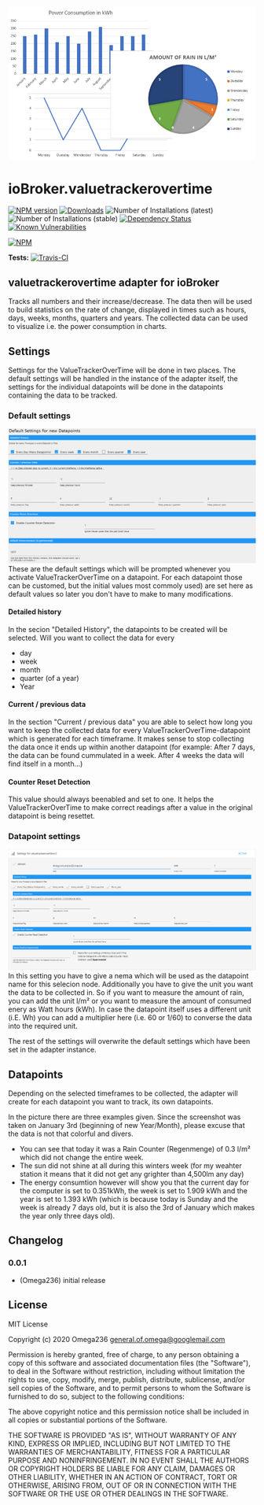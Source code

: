 ![Logo](admin/ValueTrackerOverTime_Logo.png)
# ioBroker.valuetrackerovertime

[![NPM version](http://img.shields.io/npm/v/iobroker.valuetrackerovertime.svg)](https://www.npmjs.com/package/iobroker.valuetrackerovertime)
[![Downloads](https://img.shields.io/npm/dm/iobroker.valuetrackerovertime.svg)](https://www.npmjs.com/package/iobroker.valuetrackerovertime)
![Number of Installations (latest)](http://iobroker.live/badges/valuetrackerovertime-installed.svg)
![Number of Installations (stable)](http://iobroker.live/badges/valuetrackerovertime-stable.svg)
[![Dependency Status](https://img.shields.io/david/Omega236/iobroker.valuetrackerovertime.svg)](https://david-dm.org/Omega236/iobroker.valuetrackerovertime)
[![Known Vulnerabilities](https://snyk.io/test/github/Omega236/ioBroker.valuetrackerovertime/badge.svg)](https://snyk.io/test/github/Omega236/ioBroker.valuetrackerovertime)

[![NPM](https://nodei.co/npm/iobroker.valuetrackerovertime.png?downloads=true)](https://nodei.co/npm/iobroker.valuetrackerovertime/)

**Tests:** [![Travis-CI](http://img.shields.io/travis/Omega236/ioBroker.valuetrackerovertime/master.svg)](https://travis-ci.org/Omega236/ioBroker.valuetrackerovertime)

## valuetrackerovertime adapter for ioBroker
Tracks all numbers and their increase/decrease. The data then will be used to build statistics on the rate of change, displayed in times such as hours, days, weeks, months, quarters and years. The collected data can be used to visualize i.e. the power consumption in charts.

## Settings
Settings for the ValueTrackerOverTime will be done in two places. The default settings will be handled in the instance of the adapter itself, the settings for the individual datapoints will be done in the datapoints containing the data to be tracked.

### Default settings
![plot](admin/DefaultSettings.png)
These are the default settings which will be prompted whenever you activate ValueTrackerOverTime on a datapoint. For each datapoint those can be customed, but the initial values most commoly used) are set here as default values so later you don't have to make to many modifications.

#### Detailed history
In the secion "Detailed History", the datapoints to be created will be selected. Will you want to collect the data for every
* day
* week
* month
* quarter (of a year)
* Year

#### Current / previous data
In the section "Current / previous data" you are able to select how long you want to keep the collected data for every ValueTrackerOverTime-datapoint which is generated for each timeframe.
It makes sense to stop collecting the data once it ends up within another datapoint (for example: After 7 days, the data can be found  cummulated in a week. After 4 weeks the data will find itself in a month...)

#### Counter Reset Detection
This value should always beenabled and set to one. It helps the ValueTrackerOverTime to make correct readings after a value in the original datapoint is being resettet.

### Datapoint settings
![plot](admin/DatapointSettings.png)
In this setting you have to give a nema which will be used as the datapoint name for this selecion node. Additionally you have to give the unit you want the data to be collected in.
So if you want to measure the amount of rain, you can add the unit l/m² or you want to measure the amount of consumed enery as Watt hours (kWh).
In case the datapoint itself uses a different unit (i.E. Wh) you can add a multiplier here (i.e. 60 or 1/60) to converse the data into the required unit.

The rest of the settings will overwrite the default settings which have been set in the adapter instance.

## Datapoints
Depending on the selected timeframes to be collected, the adapter will create for each datapoint you want to track, its own datapoints.

In the picture there are three examples given. Since the screenshot was taken on January 3rd (beginning of new Year/Month), please excuse that the data is not that colorful and divers.
* You can see that today it was a Rain Counter (Regenmenge) of 0.3 l/m² which did not change the entire week.
* The sun did not shine at all during this winters week (for my weahter station it means that it did not get any grighter than 4,500lm any day)
* The energy consumtion however will show you that the current day for the computer is set to 0.351kWh, the week is set to 1.909 kWh and the year is set to 1.393 kWh (which is because today is Sunday and the week is already 7 days old, but it is also the 3rd of January which makes the year only three days old).

## Changelog

### 0.0.1
* (Omega236) initial release

## License
MIT License

Copyright (c) 2020 Omega236 <general.of.omega@googlemail.com>

Permission is hereby granted, free of charge, to any person obtaining a copy
of this software and associated documentation files (the "Software"), to deal
in the Software without restriction, including without limitation the rights
to use, copy, modify, merge, publish, distribute, sublicense, and/or sell
copies of the Software, and to permit persons to whom the Software is
furnished to do so, subject to the following conditions:

The above copyright notice and this permission notice shall be included in all
copies or substantial portions of the Software.

THE SOFTWARE IS PROVIDED "AS IS", WITHOUT WARRANTY OF ANY KIND, EXPRESS OR
IMPLIED, INCLUDING BUT NOT LIMITED TO THE WARRANTIES OF MERCHANTABILITY,
FITNESS FOR A PARTICULAR PURPOSE AND NONINFRINGEMENT. IN NO EVENT SHALL THE
AUTHORS OR COPYRIGHT HOLDERS BE LIABLE FOR ANY CLAIM, DAMAGES OR OTHER
LIABILITY, WHETHER IN AN ACTION OF CONTRACT, TORT OR OTHERWISE, ARISING FROM,
OUT OF OR IN CONNECTION WITH THE SOFTWARE OR THE USE OR OTHER DEALINGS IN THE
SOFTWARE.
